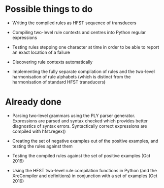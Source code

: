 Possible things to do
=====================

- Writing the compiled rules as HFST sequence of transducers

- Compiling two-level rule contexts and centres into Python regular expressions

- Testing rules stepping one character at time in order to be able to report an exact location of a failure

- Discovering rule contexts automatically

- Implementing the fully separate compilation of rules and the two-level harmonisation of rule alphabets (which is distinct from the harmonisation of standard HFST transducers)

Already done
============

- Parsing two-level grammars using the PLY parser generator. Expressions are parsed and syntax checked which provides better diagnostics of syntax errors. Syntactically correct expressions are compiled with hfst.regex()

- Creating the set of negative examples out of the positive examples, and testing the rules against them

- Testing the compiled rules against the set of positive examples (Oct 2016)

- Using the HFST two-level rule compilation functions in Python (and the XreCompiler and definitions) in conjunction with a set of examples (Oct 2016)
